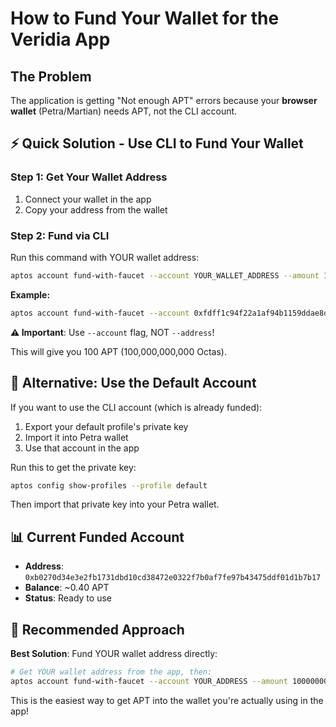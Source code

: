 # How to Fund Your Wallet for the Veridia App

## The Problem

The application is getting "Not enough APT" errors because your **browser wallet** (Petra/Martian) needs APT, not the CLI account.

## ⚡ Quick Solution - Use CLI to Fund Your Wallet

### Step 1: Get Your Wallet Address

1. Connect your wallet in the app
2. Copy your address from the wallet

### Step 2: Fund via CLI

Run this command with YOUR wallet address:

```bash
aptos account fund-with-faucet --account YOUR_WALLET_ADDRESS --amount 100000000000
```

**Example:**

```bash
aptos account fund-with-faucet --account 0xfdff1c94f22a1af94b1159ddae8d4b1a1450fc220937ecff96ab587030bc2b77 --amount 100000000000
```

**⚠️ Important**: Use `--account` flag, NOT `--address`!

This will give you 100 APT (100,000,000,000 Octas).

## 🔧 Alternative: Use the Default Account

If you want to use the CLI account (which is already funded):

1. Export your default profile's private key
2. Import it into Petra wallet
3. Use that account in the app

Run this to get the private key:

```bash
aptos config show-profiles --profile default
```

Then import that private key into your Petra wallet.

## 📊 Current Funded Account

- **Address**: `0xb0270d34e3e2fb1731dbd10cd38472e0322f7b0af7fe97b43475ddf01d1b7b17`
- **Balance**: ~0.40 APT
- **Status**: Ready to use

## 🎯 Recommended Approach

**Best Solution**: Fund YOUR wallet address directly:

```bash
# Get YOUR wallet address from the app, then:
aptos account fund-with-faucet --account YOUR_ADDRESS --amount 100000000000
```

This is the easiest way to get APT into the wallet you're actually using in the app!
